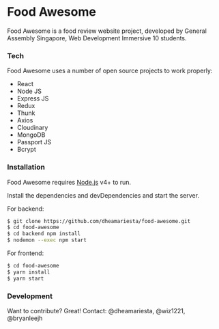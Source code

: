 # Food Awesome

Food Awesome is a food review website project, developed by General Assembly Singapore, Web Development Immersive 10 students.

### Tech

Food Awesome uses a number of open source projects to work properly:

* React
* Node JS
* Express JS
* Redux
* Thunk
* Axios
* Cloudinary
* MongoDB
* Passport JS
* Bcrypt

### Installation

Food Awesome requires [Node.js](https://nodejs.org/) v4+ to run.

Install the dependencies and devDependencies and start the server.

For backend:
```sh
$ git clone https://github.com/dheamariesta/food-awesome.git
$ cd food-awesome
$ cd backend npm install
$ nodemon --exec npm start
```

For frontend:

```sh
$ cd food-awesome
$ yarn install
$ yarn start
```

### Development

Want to contribute? Great!
Contact: @dheamariesta, @wiz1221, @bryanleejh

